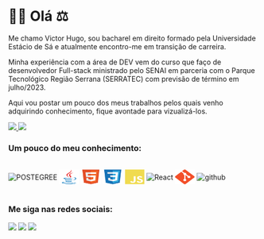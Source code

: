 <h1>👨‍💻 Olá ⚖</h1>

<p>Me chamo Victor Hugo, sou bacharel em direito formado pela Universidade Estácio de Sá e atualmente encontro-me em transição de carreira.</p>
<p>Minha experiência com a área de DEV vem do curso que faço de desenvolvedor Full-stack ministrado pelo SENAI em parceria com o Parque Tecnológico Região Serrana (SERRATEC) com previsão de término em julho/2023.</p>
<p>Aqui vou postar um pouco dos meus trabalhos pelos quais venho adquirindo conhecimento, fique avontade para vizualizá-los.</p>

<div>
  <a href="https://github.com/duribeiro">
    <img height="150em" src="https://github-readme-stats.vercel.app/api?username=victorhbfsouza&count_private=true&include_all_commits=true&show_icons=true&theme=tokyonight&hide_border=false&show_owner=true"/>
    <img height="150em" src="https://github-readme-stats.vercel.app/api/top-langs/?username=victorhbfsouza&theme=tokyonight&hide_border=false&&layout=compact"/>
  </a>
</div>

<h3>Um pouco do meu conhecimento:</h3>

<div><br>
  <img align="center" alt="POSTEGREE" height="30" width="40" src="https://img.shields.io/badge/-PostgreSQL-0D1117?style=for-the-badge&logo=postgresql&labelColor=0D1117">
  <img align="center" alt="JAVA" height="30" width="40" src="https://raw.githubusercontent.com/devicons/devicon/master/icons/java/java-original.svg">
  <img align="center" alt="HTML" height="30" width="40" src="https://raw.githubusercontent.com/devicons/devicon/master/icons/html5/html5-original.svg">
  <img align="center" alt="CSS" height="30" width="40" src="https://raw.githubusercontent.com/devicons/devicon/master/icons/css3/css3-original.svg">
  <img align="center" alt="Js" height="30" width="40" src="https://raw.githubusercontent.com/devicons/devicon/master/icons/javascript/javascript-plain.svg">
  <img align="center" alt="React" height="30" width="40" src="https://cdn-icons-png.flaticon.com/512/760/760457.png">	
  <img align="center" alt="git" height="30" width="40" src="https://raw.githubusercontent.com/devicons/devicon/master/icons/git/git-original.svg">
  <img align="center" alt="github" height="30" width="40" src="https://static-00.iconduck.com/assets.00/github-icon-512x499-ziwq0a1i.png">
</div><br>

<h3>Me siga nas redes sociais:</h3>

<div> 
  <a href="https://instagram.com/victorhugosouza"target="_blank"><img src="https://img.shields.io/badge/-Instagram-%23E4405F?style=for-the-badge&logo=instagram&logoColor=white"></a>
  <a href = "mailto:vh.borgesfs@gmail.com"target="_blank"><img src="https://img.shields.io/badge/-Gmail-%23333?style=for-the-badge&logo=gmail&logoColor=white"></a>
  <a href="https://www.linkedin.com/in/victorhbfsouza/"target="_blank"><img src="https://img.shields.io/badge/-LinkedIn-%230077B5?style=for-the-badge&logo=linkedin&logoColor=white"></a> 
  
</div>
